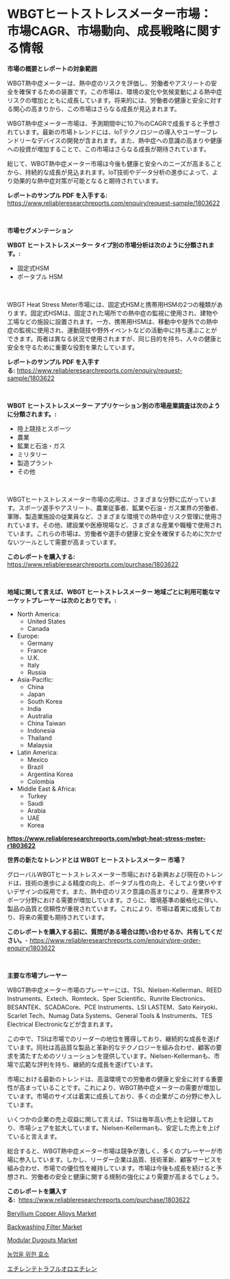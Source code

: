 <p><h1>WBGTヒートストレスメーター市場：市場CAGR、市場動向、成長戦略に関する情報</h1></p><p><strong>市場の概要とレポートの対象範囲</strong></p>
<p><p>WBGT熱中症メーターは、熱中症のリスクを評価し、労働者やアスリートの安全を確保するための装置です。この市場は、環境の変化や気候変動による熱中症リスクの増加とともに成長しています。将来的には、労働者の健康と安全に対する関心の高まりから、この市場はさらなる成長が見込まれます。</p><p>WBGT熱中症メーター市場は、予測期間中に10.7％のCAGRで成長すると予想されています。最新の市場トレンドには、IoTテクノロジーの導入やユーザーフレンドリーなデバイスの開発が含まれます。また、熱中症への意識の高まりや健康への投資が増加することで、この市場はさらなる成長が期待されています。</p><p>総じて、WBGT熱中症メーター市場は今後も健康と安全へのニーズが高まることから、持続的な成長が見込まれます。IoT技術やデータ分析の進歩によって、より効果的な熱中症対策が可能となると期待されています。</p></p>
<p><strong>レポートのサンプル PDF を入手する:</strong> <a href="https://www.reliableresearchreports.com/enquiry/request-sample/1803622">https://www.reliableresearchreports.com/enquiry/request-sample/1803622</a></p>
<p>&nbsp;</p>
<p><strong>市場セグメンテーション</strong></p>
<p><strong>WBGT ヒートストレスメーター タイプ別の市場分析は次のように分類されます。:</strong></p>
<p><ul><li>固定式HSM</li><li>ポータブル HSM</li></ul></p>
<p>&nbsp;</p>
<p><p>WBGT Heat Stress Meter市場には、固定式HSMと携帯用HSMの2つの種類があります。固定式HSMは、固定された場所での熱中症の監視に使用され、建物や工場などの施設に設置されます。一方、携帯用HSMは、移動中や屋外での熱中症の監視に使用され、運動競技や野外イベントなどの活動中に持ち運ぶことができます。両者は異なる状況で使用されますが、同じ目的を持ち、人々の健康と安全を守るために重要な役割を果たしています。</p></p>
<p><strong>レポートのサンプル PDF を入手する:</strong>&nbsp;<a href="https://www.reliableresearchreports.com/enquiry/request-sample/1803622">https://www.reliableresearchreports.com/enquiry/request-sample/1803622</a></p>
<p>&nbsp;</p>
<p><strong> WBGT ヒートストレスメーター アプリケーション別の市場産業調査は次のように分類されます。:</strong></p>
<p><ul><li>陸上競技とスポーツ</li><li>農業</li><li>鉱業と石油・ガス</li><li>ミリタリー</li><li>製造プラント</li><li>その他</li></ul></p>
<p>&nbsp;</p>
<p><p>WBGTヒートストレスメーター市場の応用は、さまざまな分野に広がっています。スポーツ選手やアスリート、農業従事者、鉱業や石油・ガス業界の労働者、軍隊、製造業施設の従業員など、さまざまな環境での熱中症リスク管理に使用されています。その他、建設業や医療現場など、さまざまな産業や職種で使用されています。これらの市場は、労働者や選手の健康と安全を確保するために欠かせないツールとして需要が高まっています。</p></p>
<p><strong>このレポートを購入する:</strong>&nbsp; <a href="https://www.reliableresearchreports.com/purchase/1803622">https://www.reliableresearchreports.com/purchase/1803622</a></p>
<p>&nbsp;</p>
<p><strong>地域に関して言えば、WBGT ヒートストレスメーター 地域ごとに利用可能なマーケットプレーヤーは次のとおりです。:</strong></p>
<p><ul>
    <li>
        North America:
        <ul>
            <li>United States</li>
            <li>Canada</li>
        </ul>
    </li>
    <li>
        Europe:
        <ul>
            <li>Germany</li>
            <li>France</li>
            <li>U.K.</li>
            <li>Italy</li>
            <li>Russia</li>
        </ul>
    </li>
    <li>
        Asia-Pacific:
        <ul>
            <li>China</li>
            <li>Japan</li>
            <li>South Korea</li>
            <li>India</li>
            <li>Australia</li>
            <li>China Taiwan</li>
            <li>Indonesia</li>
            <li>Thailand</li>
            <li>Malaysia</li>
        </ul>
    </li>
    <li>
        Latin America:
        <ul>
            <li>Mexico</li>
            <li>Brazil</li>
            <li>Argentina Korea</li>
            <li>Colombia</li>
        </ul>
    </li>
    <li>
        Middle East & Africa:
        <ul>
            <li>Turkey</li>
            <li>Saudi</li>
            <li>Arabia</li>
            <li>UAE</li>
            <li>Korea</li>
        </ul>
    </li>
    </ul></p>
<p><strong><a href="https://www.reliableresearchreports.com/wbgt-heat-stress-meter-r1803622">https://www.reliableresearchreports.com/wbgt-heat-stress-meter-r1803622</a></strong>&nbsp;</p>
<p><strong>世界の新たなトレンドとは WBGT ヒートストレスメーター 市場？</strong></p>
<p><p>グローバルWBGTヒートストレスメーター市場における新興および現在のトレンドは、技術の進歩による精度の向上、ポータブル性の向上、そしてより使いやすいデザインの採用です。また、熱中症のリスク意識の高まりにより、産業界やスポーツ分野における需要が増加しています。さらに、環境基準の厳格化に伴い、製品の品質と信頼性が重視されています。これにより、市場は着実に成長しており、将来の需要も期待されています。</p></p>
<p><strong>このレポートを購入する前に、質問がある場合は問い合わせるか、共有してください。</strong>- <a href="https://www.reliableresearchreports.com/enquiry/pre-order-enquiry/1803622">https://www.reliableresearchreports.com/enquiry/pre-order-enquiry/1803622</a></p>
<p>&nbsp;</p>
<p><strong>主要な市場プレーヤー</strong></p>
<p><p>WBGT熱中症メーター市場のプレーヤーには、TSI、Nielsen-Kellerman、REED Instruments、Extech、Romteck、Sper Scientific、Runrite Electronics、BESANTEK、SCADACore、PCE Instruments、LSI LASTEM、Sato Keiryoki、Scarlet Tech、Numag Data Systems、General Tools & Instruments、TES Electrical Electronicなどが含まれます。</p><p>この中で、TSIは市場でのリーダーの地位を獲得しており、継続的な成長を遂げています。同社は高品質な製品と革新的なテクノロジーを組み合わせ、顧客の要求を満たすためのソリューションを提供しています。Nielsen-Kellermanも、市場で広範な評判を持ち、継続的な成長を遂げています。</p><p>市場における最新のトレンドは、高温環境での労働者の健康と安全に対する重要性が高まっていることです。これにより、WBGT熱中症メーターの需要が増加しています。市場のサイズは着実に成長しており、多くの企業がこの分野に参入しています。</p><p>いくつかの企業の売上収益に関して言えば、TSIは毎年高い売上を記録しており、市場シェアを拡大しています。Nielsen-Kellermanも、安定した売上を上げていると言えます。</p><p>総合すると、WBGT熱中症メーター市場は競争が激しく、多くのプレーヤーが市場に参入しています。しかし、リーダー企業は品質、技術革新、顧客サービスを組み合わせ、市場での優位性を維持しています。市場は今後も成長を続けると予想され、労働者の安全と健康に関する規制の強化により需要が高まるでしょう。</p></p>
<p><strong>このレポートを購入する:</strong>&nbsp;&nbsp;<a href="https://www.reliableresearchreports.com/purchase/1803622">https://www.reliableresearchreports.com/purchase/1803622</a></p>
<p><p><a href="https://issuu.com/reportprime-2/docs/beryllium-copper-alloys-market-size_6ebd3ca7bb8a58">Beryllium Copper Alloys Market</a></p><p><a href="https://github.com/pgtimber/Market-Research-Report-List-2/blob/main/backwashing-filter-market.md">Backwashing Filter Market</a></p><p><a href="https://view.publitas.com/reportprime-1/analyzing-modular-dugouts-market-global-industry-perspective-and-forecast-2024-to-2031/">Modular Dugouts Market</a></p><p><a href="https://github.com/Tristiarton768456/Market-Research-Report-List-1/blob/main/988239631988.md">농업을 위한 효소</a></p><p><a href="https://github.com/mohamedbakry57/Market-Research-Report-List-3/blob/main/984715934689.md">エチレンテトラフルオロエチレン</a></p></p>